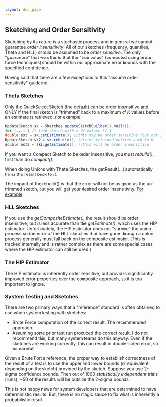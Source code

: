 ```yaml
---
layout: doc_page
---
```


## Sketching and Order Sensitivity

Sketching by its nature is a stochastic process and in general we cannot guarantee _order insensitivity_.
All of our sketches (frequency, quantiles, Theta and HLL) should be assumed to be _order sensitive_.
The only "guarantee" that we offer is that the "true value" (computed using brute-force techniques) should be within our approximate error bounds with the specified confidence.

Having said that there are a few exceptions to this "assume order sensitivity" guideline.

### Theta Sketches

Only the QuickSelect Sketch (the default) can be order insensitive and ONLY if the final sketch is "trimmed" back to a maximum of _K_ values before an estimate is retrieved. For example:

```java
UpdateSketch sk = Sketches.updateSketchBuilder().build();
for (...) { /* load sketch with > 2K values */ }
double est = sk.getEstimate(); //this may be order sensitive (but not if sketch is in exact mode)
UpdateSketch sk2 = sk.rebuild(); //trims retained entries back to K
double est2 = sk2.getEstimate(); //this will be order insensitive
```

If you want a Compact Sketch to be order insensitive, you must _rebuild()_, first than do _compact()_.

When doing Unions with Theta Sketches, the getResult(...) automatically trims the result back to _K_.

The impact of the rebuild() is that the error will not be as good as the un-trimmed sketch, but you will get your desired order insensitivity. [For example](https://datasketches.github.io/docs/Theta/ThetaAccuracyPlots.html).

### HLL Sketches

If you use the _getCompositeEstimate()_, the result should be order insensitive, but is less accurate than the _getEstimate()_, which uses the HIP estimator.  Unfortunately, the HIP estimator does not "survive" the union process so the error of the HLL sketches that have gone through a union process generally must fall back on the composite estimator.  (This is tracked internally and is rather complex as there are some special cases where the HIP estimator can still be used.)

### The HIP Estimator
The HIP estimator is inherently order sensitive, but provides significantly improved error properties over the composite approach, so it is too important to ignore.

### System Testing and Sketches

There are two primary ways that a "reference" standard is often obtained to use when system testing with sketches:

* Brute Force computation of the correct result.  The recommended approach.
* Assuming some prior test run produced the correct result.  I do not recommend this, but many system teams do this anyway.  Even if the sketches are working correctly, this can result in double-sided error, so be careful!

Given a Brute Force reference, the proper way to establish correctness of the result of a test is to use the upper and lower bounds (or equivalent, depending on the sketch) provided by the sketch.  Suppose you use 2-sigma confidence bounds.  Then out of 1000 _statistically independent_ trials (runs), ~50 of the results will be outside the 2-sigma bounds. 

This is not happy news for system developers that are determined to have deterministic results.  But, there is no magic sauce to fix what is inherently a probabilistic result.